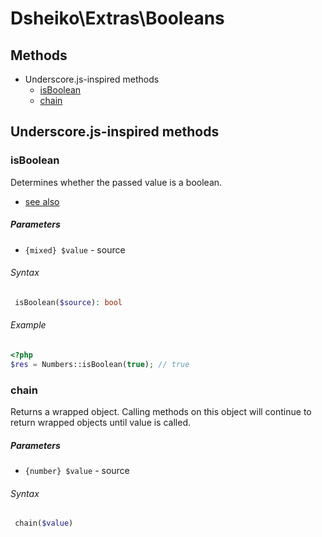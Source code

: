 # Dsheiko\Extras\Booleans

## Methods

- Underscore.js-inspired methods
  - [isBoolean](#isBoolean)
  - [chain](#chain)

## Underscore.js-inspired methods

### isBoolean
Determines whether the passed value is a boolean.
- [see also](http://underscorejs.org/#isBoolean)

##### Parameters
- `{mixed} $value` - source

###### Syntax
```php
 isBoolean($source): bool
```

###### Example
```php
<?php
$res = Numbers::isBoolean(true); // true
```


### chain
Returns a wrapped object. Calling methods on this object will continue to return wrapped objects until value is called.

##### Parameters
- `{number} $value` - source

###### Syntax
```php
 chain($value)
```
